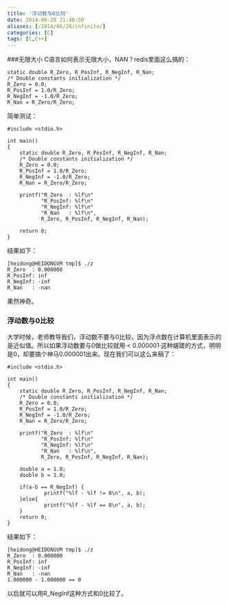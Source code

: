```yaml
---
title: '浮动数与0比较' 
date: 2014-06-28 21:40:50
aliases: [/2014/06/28/infinite/]
categories: [C]  
tags: [C,C++]  
---
```


###无限大小
C语言如何表示无限大小，NAN？redis里面这么搞的：  
  
    static double R_Zero, R_PosInf, R_NegInf, R_Nan;    
    /* Double constants initialization */    
    R_Zero = 0.0;    
    R_PosInf = 1.0/R_Zero;    
    R_NegInf = -1.0/R_Zero;    
    R_Nan = R_Zero/R_Zero;    
  
简单测试：  
  
    #include <stdio.h>    
        
    int main()    
    {    
        static double R_Zero, R_PosInf, R_NegInf, R_Nan;    
        /* Double constants initialization */    
        R_Zero = 0.0;    
        R_PosInf = 1.0/R_Zero;    
        R_NegInf = -1.0/R_Zero;    
        R_Nan = R_Zero/R_Zero;   
        
        printf("R_Zero  : %lf\n"
               "R_PosInf: %lf\n"
               "R_NegInf: %lf\n"
               "R_Nan   : %lf\n",
               R_Zero, R_PosInf, R_NegInf, R_Nan);

        return 0;
    }

  
结果如下：  
  
    [heidong@HEIDONGVM tmp]$ ./z 
    R_Zero  : 0.000000
    R_PosInf: inf
    R_NegInf: -inf
    R_Nan   : -nan

果然神奇。  
### 浮动数与0比较  
大学时候，老师教导我们，浮动数不要与0比较，因为浮点数在计算机里面表示的是近似值。所以如果浮动数要与0做比较就用·< 0.000001·这种龌蹉的方式，明明是0，却要搞个神马0.000001出来。现在我们可以这么来稿了：  
  
    #include <stdio.h>    
        
    int main()    
    {    
        static double R_Zero, R_PosInf, R_NegInf, R_Nan;    
        /* Double constants initialization */    
        R_Zero = 0.0;    
        R_PosInf = 1.0/R_Zero;    
        R_NegInf = -1.0/R_Zero;    
        R_Nan = R_Zero/R_Zero;   
        
        printf("R_Zero  : %lf\n"
               "R_PosInf: %lf\n"
               "R_NegInf: %lf\n"
               "R_Nan   : %lf\n",
               R_Zero, R_PosInf, R_NegInf, R_Nan);

        double a = 1.0;
        double b = 1.0;

        if(a-b == R_NegInf) {
                printf("%lf - %lf != 0\n", a, b);
        }else{
                printf("%lf - %lf == 0\n", a, b);
        }
        return 0;
    }

结果如下：  
  
    [heidong@HEIDONGVM tmp]$ ./z 
    R_Zero  : 0.000000
    R_PosInf: inf
    R_NegInf: -inf
    R_Nan   : -nan
    1.000000 - 1.000000 == 0

以后就可以用R_NegInf这种方式和0比较了。  

